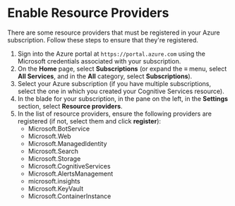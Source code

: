 # Enable Resource Providers

There are some resource providers that must be registered in your Azure subscription. Follow these steps to ensure that they're registered.

1. Sign into the Azure portal at `https://portal.azure.com` using the Microsoft credentials associated with your subscription.
2. On the **Home** page, select **Subscriptions** (or expand the **&#8801;** menu, select **All Services**, and in the **All** category, select **Subscriptions**).
3. Select your Azure subscription (if you have multiple subscriptions, select the one in which you created your Cognitive Services resource).
4. In the blade for your subscription, in the pane on the left, in the **Settings** section, select **Resource providers**.
5. In the list of resource providers, ensure the following providers are registered (if not, select them and click **register**):
    - Microsoft.BotService
    - Microsoft&period;Web
    - Microsoft.ManagedIdentity
    - Microsoft.Search
    - Microsoft.Storage
    - Microsoft.CognitiveServices
    - Microsoft.AlertsManagement
    - microsoft.insights
    - Microsoft.KeyVault
    - Microsoft.ContainerInstance
